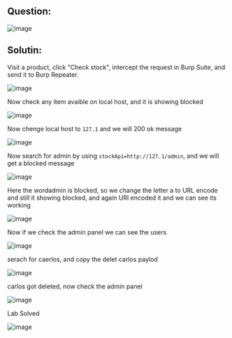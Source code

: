 ## Question:

![image](https://github.com/Nifalnasar/Portswigger-Labs/assets/141356053/23f44061-5862-495c-b24c-22d61e5ae5da)

## Solutin:

Visit a product, click "Check stock", intercept the request in Burp Suite, and send it to Burp Repeater.

![image](https://github.com/Nifalnasar/Portswigger-Labs/assets/141356053/b1dc3d69-d55d-40ba-aca2-30444010d126)

Now check any item avaible on local host, and it is showing blocked

![image](https://github.com/Nifalnasar/Portswigger-Labs/assets/141356053/5e932266-b388-4b34-8794-d78d14fa0ed6)

Now chenge local host to ```127.1``` and we will 200 ok message

![image](https://github.com/Nifalnasar/Portswigger-Labs/assets/141356053/94815af6-0029-4280-bf8e-eb7b4adf1cb3)

Now search for admin by using ```stockApi=http://127.1/admin```, and we will get a blocked message

![image](https://github.com/Nifalnasar/Portswigger-Labs/assets/141356053/502fdcfc-927e-48d7-a422-c27b1a53d34b)

Here the wordadmin is blocked, so we change the letter a to URL encode and still it showing blocked, and again URl encoded it and we can see its working

![image](https://github.com/Nifalnasar/Portswigger-Labs/assets/141356053/96dbd13f-80de-4f6a-b538-87ab9a9f0828)

Now if we check the admin panel we can see the users

![image](https://github.com/Nifalnasar/Portswigger-Labs/assets/141356053/d0217214-d5d1-474d-a081-bc821f843640)

serach for caerlos, and copy the delet carlos paylod

![image](https://github.com/Nifalnasar/Portswigger-Labs/assets/141356053/66c2ccd6-1358-401b-9ae3-f793dae4d5bb)

carlos got deleted, now check the admin panel

![image](https://github.com/Nifalnasar/Portswigger-Labs/assets/141356053/af2ba879-e11b-4653-a70a-1a42243c39f4)

Lab Solved

![image](https://github.com/Nifalnasar/Portswigger-Labs/assets/141356053/bda17a78-112d-4de9-9566-9ad7d32bb801)






